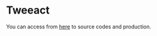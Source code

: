 # Tweeact

You can access from <a href="https://github.com/efefurkankarakaya/tweeact">here</a> to source codes and production.
